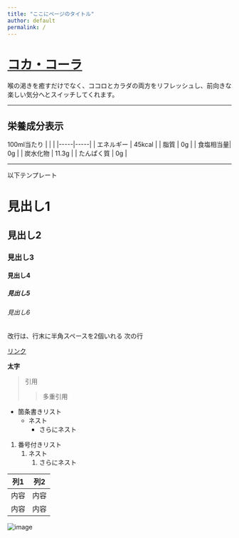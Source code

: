 ```yaml
---
title: "ここにページのタイトル"
author: default
permalink: /
---
```

# [コカ・コーラ  ](https://www.coca-cola.com/jp/ja)
喉の渇きを癒すだけでなく、ココロとカラダの両方をリフレッシュし、前向きな楽しい気分へとスイッチしてくれます。 

---
## 栄養成分表示
100ml当たり
| | |
|-----|-----|
| エネルギー  | 45kcal  |
| 脂質  | 0g  |
| 食塩相当量| 0g  |
| 炭水化物  | 11.3g  |
| たんぱく質  | 0g  |





---

以下テンプレート

# 見出し1
## 見出し2
### 見出し3
#### 見出し4
##### 見出し5
###### 見出し6

改行は、行末に半角スペースを2個いれる
次の行

[リンク](https://www.google.co.jp/)

**太字**

> 引用
>> 多重引用


- 箇条書きリスト
  - ネスト
    - さらにネスト


1. 番号付きリスト
   1. ネスト
      1. さらにネスト


| 列1  | 列2  |
|-----|-----|
| 内容  | 内容  |
| 内容  | 内容  |

![image](/GHPages_WebSite/assets/images/logo-150.png)
